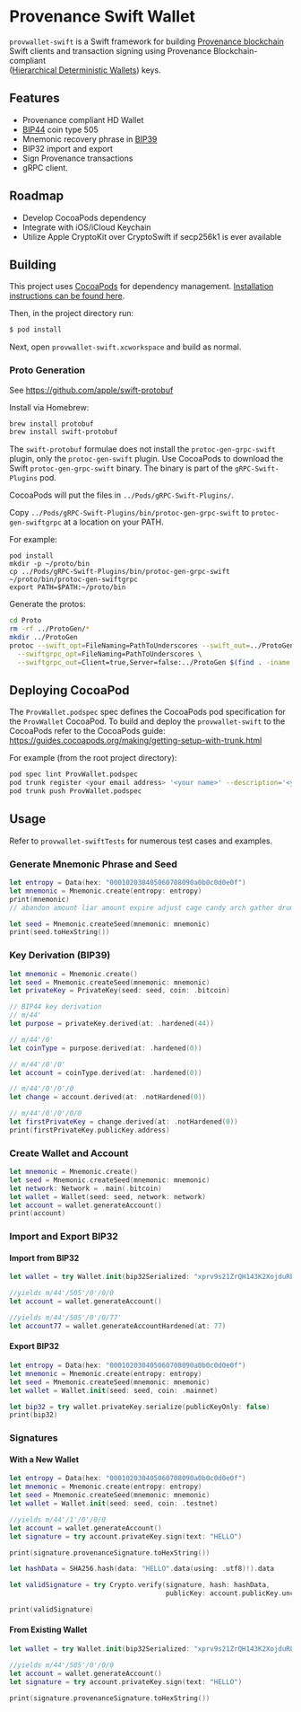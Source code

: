 # Provenance Swift Wallet 

`provwallet-swift` is a Swift framework for building [Provenance blockchain](https://github.com/provenance-io/provenance) Swift clients
and transaction signing using Provenance Blockchain-compliant  
([Hierarchical Deterministic Wallets](https://github.com/bitcoin/bips/blob/master/bip-0032.mediawiki)) keys.

## Features
- Provenance compliant HD Wallet
- [BIP44](https://github.com/satoshilabs/slips/blob/master/slip-0044.md) coin type 505  
- Mnemonic recovery phrase in [BIP39](https://github.com/bitcoin/bips/blob/master/bip-0039.mediawiki)
- BIP32 import and export  
- Sign Provenance transactions
- gRPC client.
                              
## Roadmap
- Develop CocoaPods dependency 
- Integrate with iOS/iCloud Keychain
- Utilize Apple CryptoKit over CryptoSwift if secp256k1 is ever available

## Building

This project uses [CocoaPods](https://guides.cocoapods.org/using/using-cocoapods.html) for
dependency management.  [Installation instructions can be found here](https://guides.cocoapods.org/using/getting-started.html#installation).

Then, in the project directory run:
```bash
$ pod install
````
Next, open `provwallet-swift.xcworkspace` and build as normal.

### Proto Generation

See https://github.com/apple/swift-protobuf

Install via Homebrew:
```bash
brew install protobuf
brew install swift-protobuf
```
The `swift-protobuf` formulae does not install the `protoc-gen-grpc-swift`
plugin, only the `protoc-gen-swift` plugin.  Use CocoaPods to download the
Swift `protoc-gen-grpc-swift` binary.  The binary is part of the `gRPC-Swift-Plugins`
pod.

CocoaPods will put the files in `../Pods/gRPC-Swift-Plugins/`.

Copy `../Pods/gRPC-Swift-Plugins/bin/protoc-gen-grpc-swift`
to `protoc-gen-swiftgrpc` at a location on your PATH.

For example:
```
pod install
mkdir -p ~/proto/bin
cp ../Pods/gRPC-Swift-Plugins/bin/protoc-gen-grpc-swift ~/proto/bin/protoc-gen-swiftgrpc          
export PATH=$PATH:~/proto/bin
```

Generate the protos:

```bash
cd Proto
rm -rf ../ProtoGen/*
mkdir ../ProtoGen
protoc --swift_opt=FileNaming=PathToUnderscores --swift_out=../ProtoGen \
  --swiftgrpc_opt=FileNaming=PathToUnderscores \
  --swiftgrpc_out=Client=true,Server=false:../ProtoGen $(find . -iname "*.proto")  
```
    
## Deploying CocoaPod

The `ProvWallet.podspec` spec defines the CocoaPods pod specification for the
`ProvWallet` CocoaPod. To build and deploy the `provwallet-swift` to the CocoaPods
refer to the CocoaPods guide: https://guides.cocoapods.org/making/getting-setup-with-trunk.html

For example (from the root project directory):

```bash
pod spec lint ProvWallet.podspec
pod trunk register <your email address> '<your name>' --description='<your computer>'
pod trunk push ProvWallet.podspec       
```

## Usage
                                  
Refer to `provwallet-swiftTests` for numerous test cases and examples.

### Generate Mnemonic Phrase and Seed
```swift
let entropy = Data(hex: "000102030405060708090a0b0c0d0e0f")
let mnemonic = Mnemonic.create(entropy: entropy)
print(mnemonic)
// abandon amount liar amount expire adjust cage candy arch gather drum buyer

let seed = Mnemonic.createSeed(mnemonic: mnemonic)
print(seed.toHexString())
```
### Key Derivation (BIP39)

```swift
let mnemonic = Mnemonic.create()
let seed = Mnemonic.createSeed(mnemonic: mnemonic)
let privateKey = PrivateKey(seed: seed, coin: .bitcoin)

// BIP44 key derivation
// m/44'
let purpose = privateKey.derived(at: .hardened(44))

// m/44'/0'
let coinType = purpose.derived(at: .hardened(0))

// m/44'/0'/0'
let account = coinType.derived(at: .hardened(0))

// m/44'/0'/0'/0
let change = account.derived(at: .notHardened(0))

// m/44'/0'/0'/0/0
let firstPrivateKey = change.derived(at: .notHardened(0))
print(firstPrivateKey.publicKey.address)
```

### Create Wallet and Account
```swift
let mnemonic = Mnemonic.create()
let seed = Mnemonic.createSeed(mnemonic: mnemonic)
let network: Network = .main(.bitcoin)
let wallet = Wallet(seed: seed, network: network)
let account = wallet.generateAccount()
print(account)
```

### Import and Export BIP32

#### Import from BIP32
```swift
let wallet = try Wallet.init(bip32Serialized: "xprv9s21ZrQH143K2XojduRLQnU8D8K59KSBoMuQKGx8dW3NBitFDMkYGiJPwZdanjZonM7eXvcEbxwuGf3RdkCyyXjsbHSkwtLnJcsZ9US42Gd")

//yields m/44'/505'/0'/0/0
let account = wallet.generateAccount()

//yields m/44'/505'/0'/0/77'
let account77 = wallet.generateAccountHardened(at: 77)
```
    
#### Export BIP32
```swift
let entropy = Data(hex: "000102030405060708090a0b0c0d0e0f")
let mnemonic = Mnemonic.create(entropy: entropy)
let seed = Mnemonic.createSeed(mnemonic: mnemonic)
let wallet = Wallet.init(seed: seed, coin: .mainnet)

let bip32 = try wallet.privateKey.serialize(publicKeyOnly: false)
print(bip32)
```

### Signatures

#### With a New Wallet
```swift
let entropy = Data(hex: "000102030405060708090a0b0c0d0e0f")
let mnemonic = Mnemonic.create(entropy: entropy)
let seed = Mnemonic.createSeed(mnemonic: mnemonic)
let wallet = Wallet.init(seed: seed, coin: .testnet)

//yields m/44'/1'/0'/0/0
let account = wallet.generateAccount()
let signature = try account.privateKey.sign(text: "HELLO")

print(signature.provenanceSignature.toHexString())

let hashData = SHA256.hash(data: "HELLO".data(using: .utf8)!).data

let validSignature = try Crypto.verify(signature, hash: hashData,
                                       publicKey: account.publicKey.uncompressedPublicKey)

print(validSignature)
```

#### From Existing Wallet
```swift
let wallet = try Wallet.init(bip32Serialized: "xprv9s21ZrQH143K2XojduRLQnU8D8K59KSBoMuQKGx8dW3NBitFDMkYGiJPwZdanjZonM7eXvcEbxwuGf3RdkCyyXjsbHSkwtLnJcsZ9US42Gd")

//yields m/44'/505'/0'/0/0
let account = wallet.generateAccount()
let signature = try account.privateKey.sign(text: "HELLO")

print(signature.provenanceSignature.toHexString())
```
